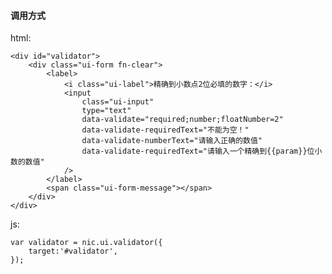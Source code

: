 #### 调用方式 ####

html:

	<div id="validator">
		<div class="ui-form fn-clear">
			<label>
				<i class="ui-label">精确到小数点2位必填的数字：</i>
				<input 
					class="ui-input" 
					type="text" 
					data-validate="required;number;floatNumber=2" 
					data-validate-requiredText="不能为空！" 
					data-validate-numberText="请输入正确的数值" 
					data-validate-requiredText="请输入一个精确到{{param}}位小数的数值" 
				/>
			</label>
			<span class="ui-form-message"></span>
		</div>
	</div>
	
js:

	var validator = nic.ui.validator({
		target:'#validator',
	});
